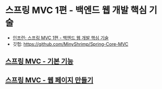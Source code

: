 # 스프링 MVC 1편 - 백엔드 웹 개발 핵심 기술
* [인프런: 스프링 MVC 1편 - 백엔드 웹 개발 핵심 기술](https://www.inflearn.com/course/%EC%8A%A4%ED%94%84%EB%A7%81-mvc-1/)
* 깃헙: https://github.com/MinyShrimp/Spring-Core-MVC

## [스프링 MVC - 기본 기능](./강의/6강)

## [스프링 MVC - 웹 페이지 만들기](./강의/7강)
